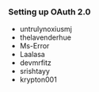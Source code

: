 ### Setting up OAuth 2.0

- untrulynoxiusmj
- thelavenderhue
- Ms-Error
- Laalasa
- devmrfitz
- srishtayy
- krypton001
